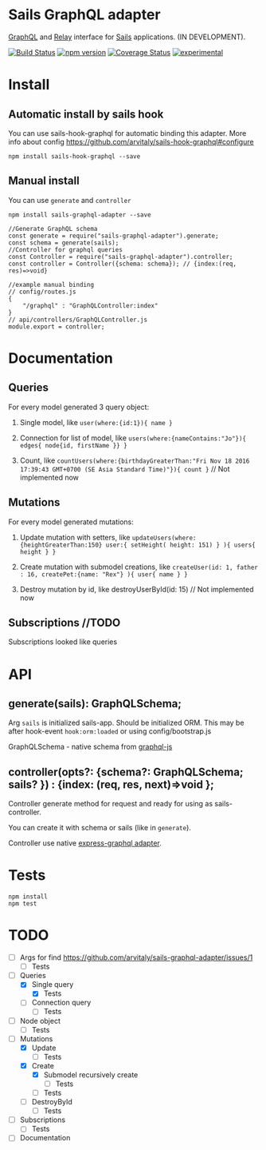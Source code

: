 # Sails GraphQL adapter 

[GraphQL](http://graphql.org/) and [Relay](https://facebook.github.io/relay/) interface for [Sails](http://sailsjs.org/) applications. (IN DEVELOPMENT).

[![Build Status](https://travis-ci.org/arvitaly/sails-graphql-adapter.svg?branch=master)](https://travis-ci.org/arvitaly/sails-graphql-adapter) 
[![npm version](https://badge.fury.io/js/sails-graphql-adapter.svg)](https://badge.fury.io/js/sails-graphql-adapter) 
[![Coverage Status](https://coveralls.io/repos/github/arvitaly/sails-graphql-adapter/badge.svg?branch=master)](https://coveralls.io/github/arvitaly/sails-graphql-adapter?branch=master) 
[![experimental](http://badges.github.io/stability-badges/dist/experimental.svg)](http://github.com/badges/stability-badges)



# Install

## Automatic install by sails hook

You can use sails-hook-graphql for automatic binding this adapter. More info about config https://github.com/arvitaly/sails-hook-graphql#configure

    npm install sails-hook-graphql --save

## Manual install

You can use `generate` and `controller`

    npm install sails-graphql-adapter --save

    //Generate GraphQL schema
    const generate = require("sails-graphql-adapter").generate;
    const schema = generate(sails);
    //Controller for graphql queries
    const Controller = require("sails-graphql-adapter").controller;
    const controller = Controller({schema: schema}); // {index:(req, res)=>void}

    //example manual binding
    // config/routes.js
    {
        "/graphql" : "GraphQLController:index"
    }
    // api/controllers/GraphQLController.js
    module.export = controller;

# Documentation

## Queries

For every model generated 3 query object:

1. Single model, like `user(where:{id:1}){ name }`

2. Connection for list of model, like `users(where:{nameContains:"Jo"}){ edges{ node{id, firstName }} }`

3. Count, like `countUsers(where:{birthdayGreaterThan:"Fri Nov 18 2016 17:39:43 GMT+0700 (SE Asia Standard Time)"}){ count }` // Not implemented now

## Mutations

For every model generated mutations:

1. Update mutation with setters, like `updateUsers(where:{heightGreaterThan:150} user:{ setHeight( height: 151) } ){ users{ height } }`

2. Create mutation with submodel creations, like `createUser(id: 1, father : 16, createPet:{name: "Rex"} ){ user{ name } }`

3. Destroy mutation by id, like destroyUserById(id: 15) // Not implemented now

## Subscriptions //TODO

Subscriptions looked like queries


# API

## generate(sails): GraphQLSchema;

Arg `sails` is initialized sails-app. Should be initialized ORM. This may be after hook-event `hook:orm:loaded` or using config/bootstrap.js

GraphQLSchema - native schema from [graphql-js](https://github.com/graphql/graphql-js)

## controller(opts?: {schema?: GraphQLSchema;  sails? }) : {index: (req, res, next)=>void };

Controller generate method for request and ready for using as sails-controller.

You can create it with schema or sails (like in `generate`).

Controller use native [express-graphql adapter](https://github.com/graphql/express-graphql).

# Tests

    npm install    
    npm test
    
# TODO

- [ ] Args for find https://github.com/arvitaly/sails-graphql-adapter/issues/1
    - [ ] Tests
- [ ] Queries
    - [x] Single query
        - [x] Tests
    - [ ] Connection query
        - [ ] Tests    
- [ ] Node object
    - [ ] Tests
- [ ] Mutations
    - [x] Update
         - [ ] Tests
    - [x] Create
        - [x] Submodel recursively create
            - [ ] Tests
        - [ ] Tests
    - [ ] DestroyById
        - [ ] Tests        
- [ ] Subscriptions
    - [ ] Tests
- [ ] Documentation
